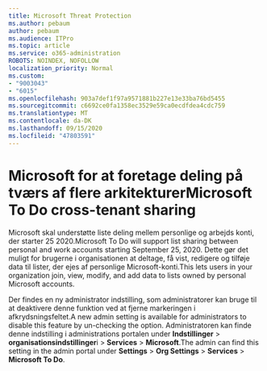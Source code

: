 ```yaml
---
title: Microsoft Threat Protection
ms.author: pebaum
author: pebaum
ms.audience: ITPro
ms.topic: article
ms.service: o365-administration
ROBOTS: NOINDEX, NOFOLLOW
localization_priority: Normal
ms.custom:
- "9003043"
- "6015"
ms.openlocfilehash: 903a7def1f97a9571881b227e13e33ba76bd5455
ms.sourcegitcommit: c6692ce0fa1358ec3529e59ca0ecdfdea4cdc759
ms.translationtype: MT
ms.contentlocale: da-DK
ms.lasthandoff: 09/15/2020
ms.locfileid: "47803591"
---
```

# <a name="microsoft-to-do-cross-tenant-sharing"></a><span data-ttu-id="01a4d-102">Microsoft for at foretage deling på tværs af flere arkitekturer</span><span class="sxs-lookup"><span data-stu-id="01a4d-102">Microsoft To Do cross-tenant sharing</span></span>

<span data-ttu-id="01a4d-103">Microsoft skal understøtte liste deling mellem personlige og arbejds konti, der starter 25 2020.</span><span class="sxs-lookup"><span data-stu-id="01a4d-103">Microsoft To Do will support list sharing between personal and work accounts starting September 25, 2020.</span></span> <span data-ttu-id="01a4d-104">Dette gør det muligt for brugerne i organisationen at deltage, få vist, redigere og tilføje data til lister, der ejes af personlige Microsoft-konti.</span><span class="sxs-lookup"><span data-stu-id="01a4d-104">This lets users in your organization join, view, modify, and add data to lists owned by personal Microsoft accounts.</span></span>

<span data-ttu-id="01a4d-105">Der findes en ny administrator indstilling, som administratorer kan bruge til at deaktivere denne funktion ved at fjerne markeringen i afkrydsningsfeltet.</span><span class="sxs-lookup"><span data-stu-id="01a4d-105">A new admin setting is available for administrators to disable this feature by un-checking the option.</span></span>
<span data-ttu-id="01a4d-106">Administratoren kan finde denne indstilling i administrations portalen under **Indstillinger**  >  **organisationsindstillinger**i  >  **Services**  >  **Microsoft**.</span><span class="sxs-lookup"><span data-stu-id="01a4d-106">The admin can find this setting in the admin portal under **Settings** > **Org Settings** > **Services** > **Microsoft To Do**.</span></span>
